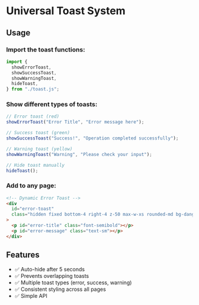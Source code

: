 # Universal Toast System

## Usage

### Import the toast functions:

```javascript
import {
  showErrorToast,
  showSuccessToast,
  showWarningToast,
  hideToast,
} from "./toast.js";
```

### Show different types of toasts:

```javascript
// Error toast (red)
showErrorToast("Error Title", "Error message here");

// Success toast (green)
showSuccessToast("Success!", "Operation completed successfully");

// Warning toast (yellow)
showWarningToast("Warning", "Please check your input");

// Hide toast manually
hideToast();
```

### Add to any page:

```html
<!-- Dynamic Error Toast -->
<div
  id="error-toast"
  class="hidden fixed bottom-4 right-4 z-50 max-w-xs rounded-md bg-danger p-5 text-white shadow-lg"
>
  <p id="error-title" class="font-semibold"></p>
  <p id="error-message" class="text-sm"></p>
</div>
```

## Features

- ✅ Auto-hide after 5 seconds
- ✅ Prevents overlapping toasts
- ✅ Multiple toast types (error, success, warning)
- ✅ Consistent styling across all pages
- ✅ Simple API
